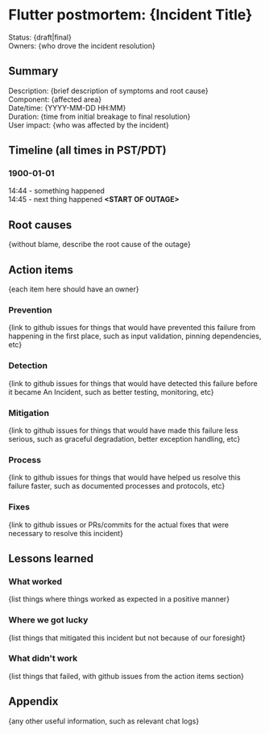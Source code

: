 # Flutter postmortem: {Incident Title}

Status: {draft|final}<br>
Owners: {who drove the incident resolution}

## Summary

Description: {brief description of symptoms and root cause}<br>
Component: {affected area}<br>
Date/time: {YYYY-MM-DD HH:MM}<br>
Duration: {time from initial breakage to final resolution}<br>
User impact: {who was affected by the incident}

## Timeline (all times in PST/PDT)

### 1900-01-01

14:44 - something happened<br>
14:45 - next thing happened **&lt;START OF OUTAGE&gt;**

## Root causes

{without blame, describe the root cause of the outage}

## Action items

{each item here should have an owner}

### Prevention

{link to github issues for things that would have prevented this failure from happening in the first place, such as input validation, pinning dependencies, etc}

### Detection

{link to github issues for things that would have detected this failure before it became An Incident, such as better testing, monitoring, etc}

### Mitigation

{link to github issues for things that would have made this failure less serious, such as graceful degradation, better exception handling, etc}

### Process

{link to github issues for things that would have helped us resolve this failure faster, such as documented processes and protocols, etc}

### Fixes

{link to github issues or PRs/commits for the actual fixes that were necessary to resolve this incident}

## Lessons learned

### What worked

{list things where things worked as expected in a positive manner}

### Where we got lucky

{list things that mitigated this incident but not because of our foresight}

### What didn't work

{list things that failed, with github issues from the action items section}

## Appendix

{any other useful information, such as relevant chat logs}